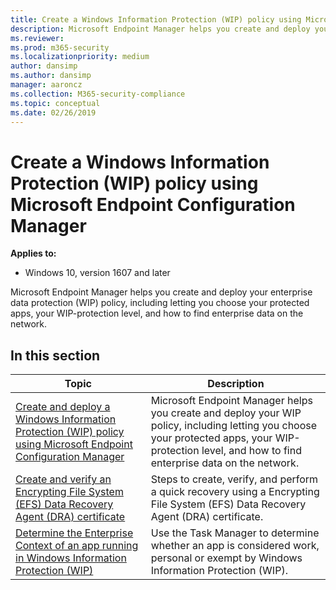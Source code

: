 ```yaml
---
title: Create a Windows Information Protection (WIP) policy using Microsoft Endpoint Manager (Windows 10)
description: Microsoft Endpoint Manager helps you create and deploy your enterprise data protection (WIP) policy, including letting you choose your protected apps, your WIP-protection level, and how to find enterprise data on the network.
ms.reviewer: 
ms.prod: m365-security
ms.localizationpriority: medium
author: dansimp
ms.author: dansimp
manager: aaroncz
ms.collection: M365-security-compliance
ms.topic: conceptual
ms.date: 02/26/2019
---
```


# Create a Windows Information Protection (WIP) policy using Microsoft Endpoint Configuration Manager
**Applies to:**

- Windows 10, version 1607 and later

Microsoft Endpoint Manager helps you create and deploy your enterprise data protection (WIP) policy, including letting you choose your protected apps, your WIP-protection level, and how to find enterprise data on the network.

## In this section

|Topic |Description |
|------|------------|
|[Create and deploy a Windows Information Protection (WIP) policy using Microsoft Endpoint Configuration Manager](create-wip-policy-using-configmgr.md) |Microsoft Endpoint Manager helps you create and deploy your WIP policy, including letting you choose your protected apps, your WIP-protection level, and how to find enterprise data on the network. |
|[Create and verify an Encrypting File System (EFS) Data Recovery Agent (DRA) certificate](create-and-verify-an-efs-dra-certificate.md) |Steps to create, verify, and perform a quick recovery using a Encrypting File System (EFS) Data Recovery Agent (DRA) certificate. |
|[Determine the Enterprise Context of an app running in Windows Information Protection (WIP)](wip-app-enterprise-context.md) |Use the Task Manager to determine whether an app is considered work, personal or exempt by Windows Information Protection (WIP). |

